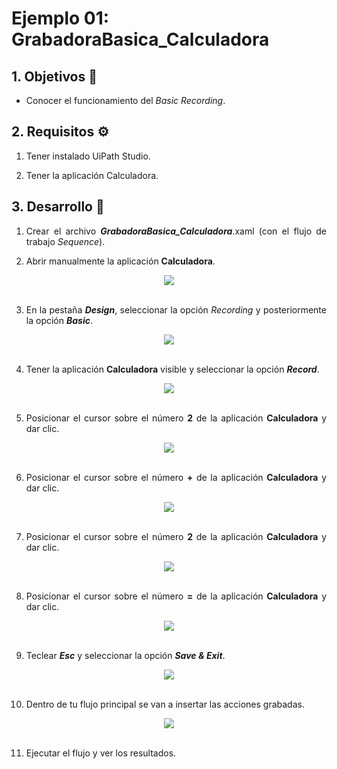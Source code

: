 # Ejemplo 01: GrabadoraBasica_Calculadora

<div style="text-align: justify;">

## 1. Objetivos :dart:

- Conocer el funcionamiento del *Basic Recording*.

## 2. Requisitos :gear:

1. Tener instalado UiPath Studio.

2. Tener la aplicación Calculadora.

## 3. Desarrollo :hammer:

1. Crear el archivo ***GrabadoraBasica_Calculadora***.xaml (con el flujo de trabajo *Sequence*).

2. Abrir manualmente la aplicación **Calculadora**.

<div align="center">
<img src="assets/image02.png" align="center">
</div>
<br>

3. En la pestaña ***Design***, seleccionar la opción *Recording* y posteriormente la opción ***Basic***.

<div align="center">
<img src="assets/image03.png" align="center">
</div>
<br>

4. Tener la aplicación **Calculadora** visible y seleccionar la opción ***Record***.

<div align="center">
<img src="assets/image04.png" align="center">
</div>
<br>

5. Posicionar el cursor sobre el número **2** de la aplicación **Calculadora** y dar clic.

<div align="center">
<img src="assets/image05.png" align="center">
</div>
<br>

6. Posicionar el cursor sobre el número **+** de la aplicación **Calculadora** y dar clic.

<div align="center">
<img src="assets/image06.png" align="center">
</div>
<br>

7. Posicionar el cursor sobre el número **2** de la aplicación **Calculadora** y dar clic.

<div align="center">
<img src="assets/image07.png" align="center">
</div>
<br>

8. Posicionar el cursor sobre el número **=** de la aplicación **Calculadora** y dar clic.

<div align="center">
<img src="assets/image08.png" align="center">
</div>
<br>

9. Teclear ***Esc*** y seleccionar la opción ***Save & Exit***.

<div align="center">
<img src="assets/image09.png" align="center">
</div>
<br>


10. Dentro de tu flujo principal se van a insertar las acciones grabadas.

<div align="center">
<img src="assets/image10.png" align="center">
</div>
<br>

11. Ejecutar el flujo y ver los resultados.



</div>